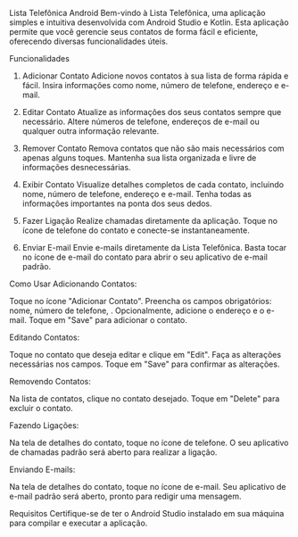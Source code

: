 Lista Telefônica Android
Bem-vindo à Lista Telefônica, uma aplicação simples e intuitiva desenvolvida com Android Studio e Kotlin. Esta aplicação permite que você gerencie seus contatos de forma fácil e eficiente, oferecendo diversas funcionalidades úteis.

Funcionalidades
1. Adicionar Contato
   Adicione novos contatos à sua lista de forma rápida e fácil. Insira informações como nome, número de telefone, endereço e e-mail.

2. Editar Contato
   Atualize as informações dos seus contatos sempre que necessário. Altere números de telefone, endereços de e-mail ou qualquer outra informação relevante.

3. Remover Contato
   Remova contatos que não são mais necessários com apenas alguns toques. Mantenha sua lista organizada e livre de informações desnecessárias.

4. Exibir Contato
   Visualize detalhes completos de cada contato, incluindo nome, número de telefone, endereço e e-mail. Tenha todas as informações importantes na ponta dos seus dedos.

5. Fazer Ligação
   Realize chamadas diretamente da aplicação. Toque no ícone de telefone do contato e conecte-se instantaneamente.

6. Enviar E-mail
   Envie e-mails diretamente da Lista Telefônica. Basta tocar no ícone de e-mail do contato para abrir o seu aplicativo de e-mail padrão.

Como Usar
Adicionando Contatos:

Toque no ícone "Adicionar Contato".
Preencha os campos obrigatórios: nome, número de telefone, .
Opcionalmente, adicione o endereço e o e-mail.
Toque em "Save" para adicionar o contato.

Editando Contatos:

Toque no contato que deseja editar e clique em "Edit".
Faça as alterações necessárias nos campos.
Toque em "Save" para confirmar as alterações.

Removendo Contatos:

Na lista de contatos, clique no contato desejado.
Toque em "Delete" para excluir o contato.

Fazendo Ligações:

Na tela de detalhes do contato, toque no ícone de telefone.
O seu aplicativo de chamadas padrão será aberto para realizar a ligação.

Enviando E-mails:

Na tela de detalhes do contato, toque no ícone de e-mail.
Seu aplicativo de e-mail padrão será aberto, pronto para redigir uma mensagem.

Requisitos
Certifique-se de ter o Android Studio instalado em sua máquina para compilar e executar a aplicação.
